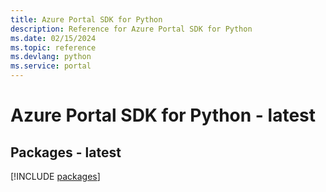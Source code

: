 ```yaml
---
title: Azure Portal SDK for Python
description: Reference for Azure Portal SDK for Python
ms.date: 02/15/2024
ms.topic: reference
ms.devlang: python
ms.service: portal
---
```

# Azure Portal SDK for Python - latest
## Packages - latest
[!INCLUDE [packages](portal-index.md)]